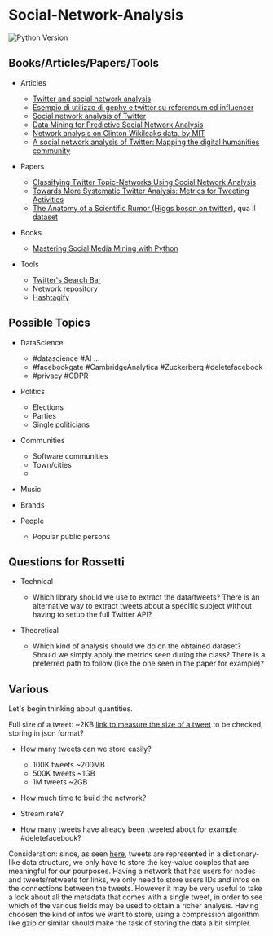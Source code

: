 # Social-Network-Analysis

![Python Version](https://img.shields.io/badge/python-2.7-brightgreen.svg)

## Books/Articles/Papers/Tools
* Articles
    * [Twitter and social network analysis](http://datadrivenjournalism.net/news_and_analysis/twitter_and_social_network_analysis)
    * [Esempio di utilizzo di gephy e twitter su referendum ed influencer](http://www.misurarelacomunicazione.it/2016/11/24/iovotono-vs-bastaunsi-gli-influencers-twitter/)
    * [Social network analysis of Twitter](http://www.mediative.com/social-network-analysis-twitter/)
	* [Data Mining for Predictive Social Network Analysis](https://www.toptal.com/data-science/social-network-data-mining-for-predictive-analysis)
	* [Network analysis on Clinton Wikileaks data, by MIT](https://clinton.media.mit.edu/clinton#)
    * [A social network analysis of Twitter: Mapping the digital humanities community](https://www.tandfonline.com/doi/full/10.1080/23311983.2016.1171458) 
	
* Papers 
    * [Classifying Twitter Topic-Networks Using Social Network Analysis](http://journals.sagepub.com/doi/full/10.1177/2056305117691545)
    * [Towards More Systematic Twitter Analysis: Metrics for Tweeting Activities](https://www.researchgate.net/publication/235632738_Towards_More_Systematic_Twitter_Analysis_Metrics_for_Tweeting_Activities)
    * [The Anatomy of a Scientific Rumor (Higgs boson on twitter)](https://www.nature.com/articles/srep02980#methods), qua il [dataset](https://snap.stanford.edu/data/higgs-twitter.html)

* Books
    * [Mastering Social Media Mining with Python](https://www.amazon.it/Mastering-Social-Media-Mining-Python/dp/1783552018/ref=sr_1_1?ie=UTF8&qid=1521482811&sr=8-1&keywords=Mastering+Social+Media+Mining+with+Python)

* Tools
    * [Twitter's Search Bar](https://twitter.com/search-home)
    * [Network repository](http://networkrepository.com/)
    * [Hashtagify](http://hashtagify.me/hashtag/deletefacebook)


## Possible Topics

* DataScience 
	* \#datascience \#AI ...
	* \#facebookgate \#CambridgeAnalytica \#Zuckerberg \#deletefacebook
	* \#privacy \#GDPR

* Politics	
    * Elections
    * Parties
    * Single politicians

* Communities
    * Software communities
    * Town/cities
    * 

* Music

* Brands

* People
    * Popular public persons


## Questions for Rossetti

* Technical 
    * Which library should we use to extract the data/tweets? There is an alternative way to extract tweets about a specific subject without having to setup the full Twitter API?

* Theoretical
    * Which kind of analysis should we do on the obtained dataset? Should we simply apply the metrics seen during the class? There is a preferred path to follow (like the one seen in the paper for example)? 
    
    
    
## Various
Let's begin thinking about quantities.

Full size of a tweet: ~2KB [link to measure the size of a tweet](https://gist.github.com/brendano/1024217)
to be checked, storing in json format?

* How many tweets can we store easily?
	* 100K	tweets 	~200MB
	* 500K	tweets 	~1GB
	* 1M 	tweets 	~2GB
* How much time to build the network? 

* Stream rate?

* How many tweets have already been tweeted about for example \#deletefacebook?

Consideration: since, as seen [here](https://gist.github.com/brendano/1024217), tweets are represented in a dictionary-like data structure, we only have to store the key-value couples that are meaningful for our pourposes. Having a network that has users for nodes and tweets/retweets for links, we only need to store users IDs and infos on the connections between the tweets. However it may be very useful to take a look about all the metadata that comes with a single tweet, in order to see which of the various fields may be used to obtain a richer analysis. Having choosen the kind of infos we want to store, using a compression algorithm like gzip or similar should make the task of storing the data a bit simpler.

